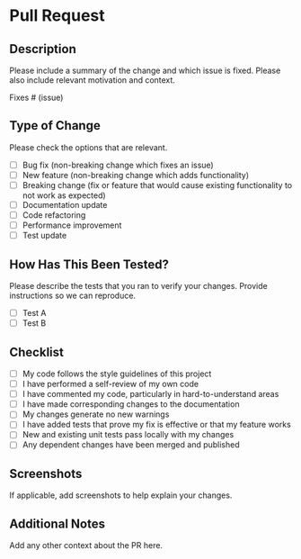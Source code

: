 # Pull Request

## Description
Please include a summary of the change and which issue is fixed. Please also include relevant motivation and context.

Fixes # (issue)

## Type of Change
Please check the options that are relevant.

- [ ] Bug fix (non-breaking change which fixes an issue)
- [ ] New feature (non-breaking change which adds functionality)
- [ ] Breaking change (fix or feature that would cause existing functionality to not work as expected)
- [ ] Documentation update
- [ ] Code refactoring
- [ ] Performance improvement
- [ ] Test update

## How Has This Been Tested?
Please describe the tests that you ran to verify your changes. Provide instructions so we can reproduce.

- [ ] Test A
- [ ] Test B

## Checklist
- [ ] My code follows the style guidelines of this project
- [ ] I have performed a self-review of my own code
- [ ] I have commented my code, particularly in hard-to-understand areas
- [ ] I have made corresponding changes to the documentation
- [ ] My changes generate no new warnings
- [ ] I have added tests that prove my fix is effective or that my feature works
- [ ] New and existing unit tests pass locally with my changes
- [ ] Any dependent changes have been merged and published

## Screenshots
If applicable, add screenshots to help explain your changes.

## Additional Notes
Add any other context about the PR here.